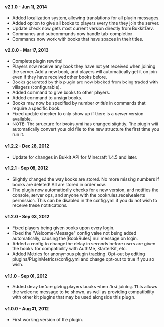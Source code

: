 #### v2.1.0 - Jun 11, 2014 ####
* Added localization system, allowing translations for all plugin messages.
* Added option to give all books to players every time they join the server.
* Update check now gets most current version directly from BukkitDev.
* Commands and subcommands now handle tab-completion.
* Commands now work with books that have spaces in their titles.

#### v2.0.0 - Mar 17, 2013 ####
* Complete plugin rewrite!
* Players now receive any book they have not yet received when joining the server. Add a new book, and players will automatically get it on join even if they have received other books before.
* Books generated by this plugin are now blocked from being traded with villagers (configurable).
* Added command to give books to other players.
* Added command to unsign books.
* Books may now be specified by number _or title_ in commands that require a specific book.
* Fixed update checker to only show up if there is a _newer_ version available.
* NOTE: The structure for books.yml has changed slightly. The plugin will automatically convert your old file to the new structure the first time you run it.

#### v1.2.2 - Dec 28, 2012 ####
* Update for changes in Bukkit API for Minecraft 1.4.5 and later.

#### v1.2.1 - Sep 08, 2012 ####
* Slightly changed the way books are stored. No more missing numbers if books are deleted! All are stored in order now.
* The plugin now automatically checks for a new version, and notifies the console, server ops, and anyone with the bookrules.receivealerts permission. This can be disabled in the config.yml if you do not wish to receive these notifications.

#### v1.2.0 - Sep 03, 2012 ####
* Fixed players being given books upon every login.
* Fixed the "Welcome-Message" config value not being added automatically, causing the [BookRules] null message on login.
* Added a config to change the delay in seconds before users are given the books, for compatibility with AuthMe, StarterKit, etc.
* Added Metrics for anonymous plugin tracking. Opt-out by editing plugins/PluginMetrics/config.yml and change opt-out to true if you so wish.

#### v1.1.0 - Sep 01, 2012 ####
* Added delay before giving players books when first joining. This allows the welcome message to be shown, as well as providing compatibility with other kit plugins that may be used alongside this plugin.

#### v1.0.0 - Aug 31, 2012 ####
* First working version of the plugin.